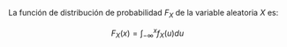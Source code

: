 
La función de distribución de probabilidad $F_X$ de la variable aleatoria $X$ es:

$$
	F_X (x) = \int_{-\infty}^x f_X(u) du
$$
